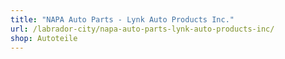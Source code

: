 ```yaml
---
title: "NAPA Auto Parts - Lynk Auto Products Inc."
url: /labrador-city/napa-auto-parts-lynk-auto-products-inc/
shop: Autoteile
---
```

